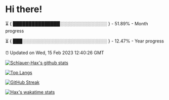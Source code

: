 # Hi there!

⏳ { ███████████████░░░░░░░░░░░░░░░ } - 51.89% - Month progress

⏳ { ███░░░░░░░░░░░░░░░░░░░░░░░░░░░ } - 12.47% - Year progress

⏰ Updated on Wed, 15 Feb 2023 12:40:26 GMT


[![Schlauer-Hax's github stats](https://github-readme-stats.vercel.app/api?username=Schlauer-Hax&show_icons=true&theme=dark&count_private=true)](https://github.com/Schlauer-Hax)


[![Top Langs](https://github-readme-stats.vercel.app/api/top-langs/?username=Schlauer-Hax&layout=compact&theme=dark)](https://github.com/Schlauer-Hax?tab=repositories)

[![GitHub Streak](https://streak-stats.demolab.com?user=Schlauer-Hax&theme=dark)](https://git.io/streak-stats)

[![Hax's wakatime stats](https://github-readme-stats.vercel.app/api/wakatime?username=Hax&theme=dark)](https://wakatime.com/@Hax)

